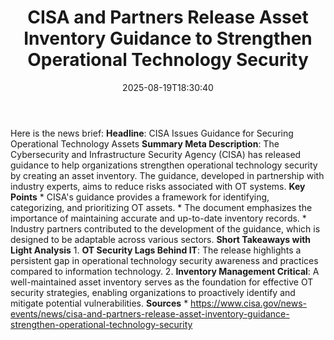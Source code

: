 ﻿---
title: "CISA and Partners Release Asset Inventory Guidance to Strengthen Operational Technology Security"
date: "2025-08-19T18:30:40"
category: "Markets"
summary: ""
slug: "cisa and partners release asset inventory guidance to streng"
source_urls:
  - "https://www.cisa.gov/news-events/news/cisa-and-partners-release-asset-inventory-guidance-strengthen-operational-technology-security"
seo:
  title: "CISA and Partners Release Asset Inventory Guidance to Strengthen Operational Technology Security | Hash n Hedge"
  description: ""
  keywords: ["news", "markets", "brief"]
---
Here is the news brief:  **Headline**: CISA Issues Guidance for Securing Operational Technology Assets  **Summary Meta Description**: The Cybersecurity and Infrastructure Security Agency (CISA) has released guidance to help organizations strengthen operational technology security by creating an asset inventory. The guidance, developed in partnership with industry experts, aims to reduce risks associated with OT systems.  **Key Points**  * CISA's guidance provides a framework for identifying, categorizing, and prioritizing OT assets. * The document emphasizes the importance of maintaining accurate and up-to-date inventory records. * Industry partners contributed to the development of the guidance, which is designed to be adaptable across various sectors.  **Short Takeaways with Light Analysis**  1. **OT Security Lags Behind IT**: The release highlights a persistent gap in operational technology security awareness and practices compared to information technology. 2. **Inventory Management Critical**: A well-maintained asset inventory serves as the foundation for effective OT security strategies, enabling organizations to proactively identify and mitigate potential vulnerabilities.  **Sources**  * https://www.cisa.gov/news-events/news/cisa-and-partners-release-asset-inventory-guidance-strengthen-operational-technology-security 
